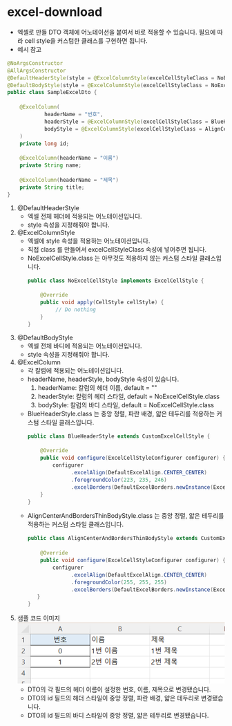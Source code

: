 # excel-download
* 엑셀로 만들 DTO 객체에 어노테이션을 붙여서 바로 적용할 수 있습니다. 필요에 따라 cell style을 커스텀한 클래스를 구현하면 됩니다.
* 예시 참고
```java
@NoArgsConstructor
@AllArgsConstructor
@DefaultHeaderStyle(style = @ExcelColumnStyle(excelCellStyleClass = NoExcelCellStyle.class))
@DefaultBodyStyle(style = @ExcelColumnStyle(excelCellStyleClass = NoExcelCellStyle.class))
public class SampleExcelDto {

    @ExcelColumn(
            headerName = "번호",
            headerStyle = @ExcelColumnStyle(excelCellStyleClass = BlueHeaderStyle.class),
            bodyStyle = @ExcelColumnStyle(excelCellStyleClass = AlignCenterAndBordersThinBodyStyle.class)
    )
    private long id;

    @ExcelColumn(headerName = "이름")
    private String name;

    @ExcelColumn(headerName = "제목")
    private String title;
}
```
1. @DefaultHeaderStyle
    * 엑셀 전체 헤더에 적용되는 어노테이션입니다.
    * style 속성을 지정해줘야 합니다.
2. @ExcelColumnStyle
    * 엑셀에 style 속성을 적용하는 어노테이션입니다.
    * 직접 class 를 만들어서 excelCellStyleClass 속성에 넣어주면 됩니다.
    * NoExcelCellStyle.class 는 아무것도 적용하지 않는 커스텀 스타일 클래스입니다.
       ```java
       public class NoExcelCellStyle implements ExcelCellStyle {
 
           @Override
           public void apply(CellStyle cellStyle) {
                // Do nothing
           }
       }
       ```  
3. @DefaultBodyStyle
    * 엑셀 전체 바디에 적용되는 어노테이션입니다.
    * style 속성을 지정해줘야 합니다.
4. @ExcelColumn
    * 각 칼럼에 적용되는 어노테이션입니다.
    * headerName, headerStyle, bodyStyle 속성이 있습니다.
        1. headerName: 칼럼의 헤더 이름, default = ""
        2. headerStyle: 칼럼의 헤더 스타일, default = NoExcelCellStyle.class
        3. bodyStyle: 칼럼의 바디 스타일, default = NoExcelCellStyle.class
    * BlueHeaderStyle.class 는 중앙 정렬, 파란 배경, 얇은 테두리를 적용하는 커스텀 스타일 클래스입니다.
      ```java
      public class BlueHeaderStyle extends CustomExcelCellStyle {
    
          @Override
          public void configure(ExcelCellStyleConfigurer configurer) {
              configurer
                    .excelAlign(DefaultExcelAlign.CENTER_CENTER)
                    .foregroundColor(223, 235, 246)
                    .excelBorders(DefaultExcelBorders.newInstance(ExcelBorderStyle.THIN));
          }
      }
      ```
    * AlignCenterAndBordersThinBodyStyle.class 는 중앙 정렬, 얇은 테두리를 적용하는 커스텀 스타일 클래스입니다.
      ```java
      public class AlignCenterAndBordersThinBodyStyle extends CustomExcelCellStyle {
 
          @Override
          public void configure(ExcelCellStyleConfigurer configurer) {
              configurer
                    .excelAlign(DefaultExcelAlign.CENTER_CENTER)
                    .foregroundColor(255, 255, 255)
                    .excelBorders(DefaultExcelBorders.newInstance(ExcelBorderStyle.THIN));
         }
      }
      ```
5. 샘플 코드 이미지  
   ![엑셀 이미지](/README/img_1.png)
    * DTO의 각 필드의 헤더 이름이 설정한 번호, 이름, 제목으로 변경됐습니다.
    * DTO의 id 필드의 헤더 스타일이 중앙 정렬, 파란 배경, 얇은 테두리로 변경됐습니다.
    * DTO의 id 필드의 바디 스타일이 중앙 정렬, 얇은 테두리로 변경됐습니다.